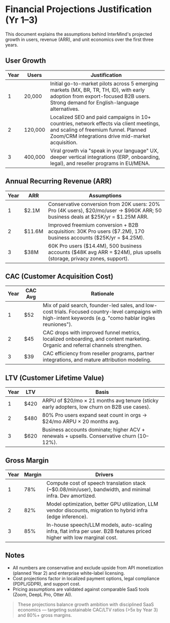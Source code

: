 # Financial Projections Justification (Yr 1–3) <Badge type="warning" text="draft" />

This document explains the assumptions behind InterMind's projected growth in users, revenue (ARR), and unit economics over the first three years.

## User Growth

| Year | Users   | Justification                                                                                                                                                                       |
| ---- | ------- | ----------------------------------------------------------------------------------------------------------------------------------------------------------------------------------- |
| 1    | 20,000  | Initial go-to-market pilots across 5 emerging markets (MX, BR, TR, TH, ID), with early adoption from export-focused B2B users. Strong demand for English-language alternatives.     |
| 2    | 120,000 | Localized SEO and paid campaigns in 10+ countries, network effects via client meetings, and scaling of freemium funnel. Planned Zoom/CRM integrations drive mid-market acquisition. |
| 3    | 400,000 | Viral growth via "speak in your language" UX, deeper vertical integrations (ERP, onboarding, legal), and reseller programs in EU/MENA.                                              |

## Annual Recurring Revenue (ARR)

| Year | ARR     | Assumptions                                                                                                                         |
| ---- | ------- | ----------------------------------------------------------------------------------------------------------------------------------- |
| 1    | \$2.1M  | Conservative conversion from 20K users: 20% Pro (4K users), \$20/mo/user → \$960K ARR; 50 business deals at \$25K/yr = \$1.25M ARR. |
| 2    | \$11.6M | Improved freemium conversion + B2B acquisition: 30K Pro users (\$7.2M), 170 business accounts (\$25K/yr = \$4.25M).                 |
| 3    | \$38M   | 60K Pro users (\$14.4M), 500 business accounts (\$48K avg ARR = \$24M), plus upsells (storage, privacy zones, support).             |

## CAC (Customer Acquisition Cost)

| Year | CAC Avg | Rationale                                                                                                                                                    |
| ---- | ------- | ------------------------------------------------------------------------------------------------------------------------------------------------------------ |
| 1    | \$52    | Mix of paid search, founder-led sales, and low-cost trials. Focused country-level campaigns with high-intent keywords (e.g. "como hablar ingles reuniones"). |
| 2    | \$45    | CAC drops with improved funnel metrics, localized onboarding, and content marketing. Organic and referral channels strengthen.                               |
| 3    | \$39    | CAC efficiency from reseller programs, partner integrations, and mature attribution modeling.                                                                |

## LTV (Customer Lifetime Value)

| Year | LTV   | Basis                                                                                       |
| ---- | ----- | ------------------------------------------------------------------------------------------- |
| 1    | \$420 | ARPU of \$20/mo × 21 months avg tenure (sticky early adopters, low churn on B2B use cases). |
| 2    | \$480 | 80% Pro users expand seat count in orgs → \$24/mo ARPU × 20 months avg.                     |
| 3    | \$620 | Business accounts dominate; higher ACV + renewals + upsells. Conservative churn (10–12%).   |

## Gross Margin

| Year | Margin | Drivers                                                                                                                 |
| ---- | ------ | ----------------------------------------------------------------------------------------------------------------------- |
| 1    | 78%    | Compute cost of speech translation stack (\~\$0.08/min/user), bandwidth, and minimal infra. Dev amortized.              |
| 2    | 82%    | Model optimization, better GPU utilization, LLM vendor discounts, migration to hybrid infra (edge inference).           |
| 3    | 85%    | In-house speech/LLM models, auto-scaling infra, flat infra per user. B2B features priced higher with low marginal cost. |

## Notes

- All numbers are conservative and exclude upside from API monetization (planned Year 2) and enterprise white-label licensing.
- Cost projections factor in localized payment options, legal compliance (PDPL/GDPR), and support cost.
- Pricing assumptions are validated against comparable SaaS tools (Zoom, DeepL Pro, Otter AI).

> These projections balance growth ambition with disciplined SaaS economics — targeting sustainable CAC/LTV ratios (>5x by Year 3) and 80%+ gross margins.

